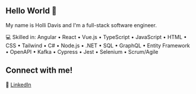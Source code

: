 ## Hello World 👋

My name is Holli Davis and I'm a full-stack software engineer.

💻 Skilled in: Angular  •  React  •  Vue.js  •  TypeScript  •  JavaScript  •  HTML  •  CSS  •  Tailwind  •  C#  •  Node.js  •  .NET  •  SQL  •  GraphQL  •  Entity Framework  •  OpenAPI  •  Kafka  •  Cypress  •  Jest  •  Selenium  •  Scrum/Agile
## Connect with me!

🔗 [LinkedIn](https://www.linkedin.com/in/holli-davis/)
